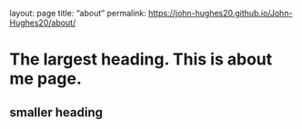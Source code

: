 layout: page 
title: “about” 
permalink: https://john-hughes20.github.io/John-Hughes20/about/
# The largest heading. This is about me page.
## smaller heading
